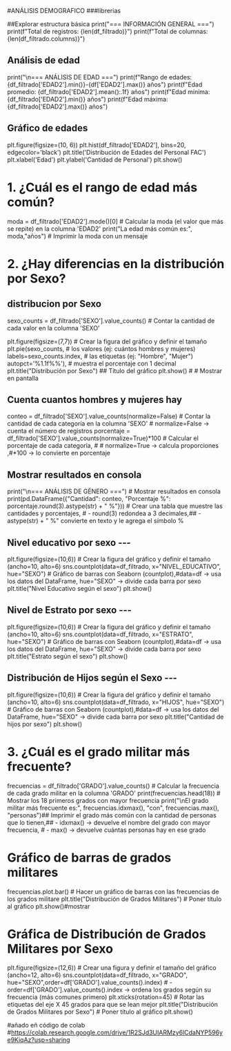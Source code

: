 #ANÁLISIS DEMOGRAFICO
###librerias 

##Explorar estructura básica
print("=== INFORMACIÓN GENERAL ===")
print(f"Total de registros: {len(df_filtrado)}")
print(f"Total de columnas: {len(df_filtrado.columns)}")


## Análisis de edad
print("\n=== ANÁLISIS DE EDAD ===")
print(f"Rango de edades: {df_filtrado['EDAD2'].min()}-{df['EDAD2'].max()} años")
print(f"Edad promedio: {df_filtrado['EDAD2'].mean():.1f} años")
print(f"Edad mínima: {df_filtrado['EDAD2'].min()} años")
print(f"Edad máxima: {df_filtrado['EDAD2'].max()} años")


## Gráfico de edades
plt.figure(figsize=(10, 6))
plt.hist(df_filtrado['EDAD2'], bins=20, edgecolor='black')
plt.title('Distribución de Edades del Personal FAC')
plt.xlabel('Edad')
plt.ylabel('Cantidad de Personal')
plt.show()

# 1. ¿Cuál es el rango de edad más común?

moda = df_filtrado['EDAD2'].mode()[0] # Calcular la moda (el valor que más se repite) en la columna 'EDAD2'
print("La edad más común es:", moda,"años") # Imprimir la moda con un mensaje

# 2. ¿Hay diferencias en la distribución por Sexo?

## distribucion por Sexo
sexo_counts = df_filtrado['SEXO'].value_counts()  # Contar la cantidad de cada valor en la columna 'SEXO'

plt.figure(figsize=(7,7)) # Crear la figura del gráfico y definir el tamaño
plt.pie(sexo_counts, #  los valores (ej: cuántos hombres y mujeres)
        labels=sexo_counts.index, # las etiquetas (ej: "Hombre", "Mujer")
        autopct='%1.1f%%'), # muestra el porcentaje con 1 decimal
plt.title("Distribución por Sexo") ## Título del gráfico
plt.show() # # Mostrar en pantalla

## Cuenta cuantos hombres y mujeres hay 
conteo = df_filtrado['SEXO'].value_counts(normalize=False) # Contar la cantidad de cada categoría en la columna 'SEXO' # normalize=False → cuenta el número de registros
porcentaje = df_filtrado['SEXO'].value_counts(normalize=True)*100  # Calcular el porcentaje de cada categoría, # # normalize=True → calcula proporciones ,#*100 → lo convierte en porcentaje

## Mostrar resultados en consola
print("\n=== ANÁLISIS DE GÉNERO ===") # Mostrar resultados en consola
print(pd.DataFrame({"Cantidad": conteo, "Porcentaje %": porcentaje.round(3).astype(str) + " %"})) # Crear una tabla que muestre las cantidades y porcentajes, # - round(3) redondea a 3 decimales,## - astype(str) + " %"  convierte en texto y le agrega el símbolo %

## Nivel educativo por sexo ---
plt.figure(figsize=(10,6)) # Crear la figura del gráfico y definir el tamaño (ancho=10, alto=6)
sns.countplot(data=df_filtrado, x="NIVEL_EDUCATIVO", hue="SEXO") # Gráfico de barras con Seaborn (countplot),#data=df → usa los datos del DataFrame, hue="SEXO" → divide cada barra por sexo
plt.title("Nivel Educativo según el sexo")
plt.show()

## Nivel de Estrato por sexo ---
plt.figure(figsize=(10,6)) # Crear la figura del gráfico y definir el tamaño (ancho=10, alto=6)
sns.countplot(data=df_filtrado, x="ESTRATO", hue="SEXO") # Gráfico de barras con Seaborn (countplot),#data=df → usa los datos del DataFrame, hue="SEXO" → divide cada barra por sexo
plt.title("Estrato según el sexo")
plt.show()

## Distribución de Hijos según el Sexo ---
plt.figure(figsize=(10,6)) # Crear la figura del gráfico y definir el tamaño (ancho=10, alto=6)
sns.countplot(data=df_filtrado, x="HIJOS", hue="SEXO") # Gráfico de barras con Seaborn (countplot),#data=df → usa los datos del DataFrame, hue="SEXO" → divide cada barra por sexo
plt.title("Cantidad de hijos por sexo")
plt.show()

# 3. ¿Cuál es el grado militar más frecuente?

frecuencias = df_filtrado['GRADO'].value_counts() # Calcular la frecuencia de cada grado militar en la columna 'GRADO'
print(frecuencias.head(18)) # Mostrar los 18 primeros grados con mayor frecuencia
print("\nEl grado militar más frecuente es:", frecuencias.idxmax(), "con", frecuencias.max(), "personas")## Imprimir el grado más común con la cantidad de personas que lo tienen,## - idxmax() → devuelve el nombre del grado con mayor frecuencia, # - max() → devuelve cuántas personas hay en ese grado


# Gráfico de barras de grados militares 
frecuencias.plot.bar() # Hacer un gráfico de barras con las frecuencias de los grados militare
plt.title("Distribución de Grados Militares") # Poner título al gráfico
plt.show()#mostrar


# Gráfica de Distribución de Grados Militares por Sexo
plt.figure(figsize=(12,6)) # Crear una figura y definir el tamaño del gráfico (ancho=12, alto=6)
sns.countplot(data=df_filtrado, x="GRADO", hue="SEXO",order=df['GRADO'].value_counts().index) # - order=df['GRADO'].value_counts().index → ordena los grados según su frecuencia (más comunes primero)
plt.xticks(rotation=45) # Rotar las etiquetas del eje X 45 grados para que se lean mejor
plt.title("Distribución de Grados Militares por Sexo") # Poner título al gráfico
plt.show()

#añado eñ código de colab
#https://colab.research.google.com/drive/1R2SJd3UIARMzy6lCdaNYP596ye9KiqAz?usp=sharing
